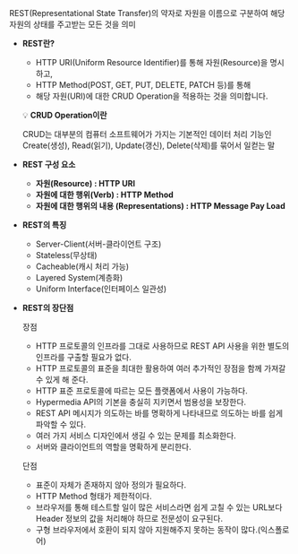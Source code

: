 REST(Representational State Transfer)의 약자로 자원을 이름으로 구분하여 해당 자원의 상태를 주고받는 모든 것을 의미

- **REST란?**
    - HTTP URI(Uniform Resource Identifier)를 통해 자원(Resource)을 명시하고,
    - HTTP Method(POST, GET, PUT, DELETE, PATCH 등)를 통해
    - 해당 자원(URI)에 대한 CRUD Operation을 적용하는 것을 의미합니다.
    
    💡 **CRUD Operation이란**
    
    CRUD는 대부분의 컴퓨터 소프트웨어가 가지는 기본적인 데이터 처리 기능인 Create(생성), Read(읽기), Update(갱신), Delete(삭제)를 묶어서 일컫는 말
    
- **REST 구성 요소**
    - **자원(Resource) : HTTP URI**
    - **자원에 대한 행위(Verb) : HTTP Method**
    - **자원에 대한 행위의 내용 (Representations) : HTTP Message Pay Load**

- **REST의 특징**
    - Server-Client(서버-클라이언트 구조)
    - Stateless(무상태)
    - Cacheable(캐시 처리 가능)
    - Layered System(계층화)
    - Uniform Interface(인터페이스 일관성)

- **REST의 장단점**
    
    장점
    
    - HTTP 프로토콜의 인프라를 그대로 사용하므로 REST API 사용을 위한 별도의 인프라를 구출할 필요가 없다.
    - HTTP 프로토콜의 표준을 최대한 활용하여 여러 추가적인 장점을 함께 가져갈 수 있게 해 준다.
    - HTTP 표준 프로토콜에 따르는 모든 플랫폼에서 사용이 가능하다.
    - Hypermedia API의 기본을 충실히 지키면서 범용성을 보장한다.
    - REST API 메시지가 의도하는 바를 명확하게 나타내므로 의도하는 바를 쉽게 파악할 수 있다.
    - 여러 가지 서비스 디자인에서 생길 수 있는 문제를 최소화한다.
    - 서버와 클라이언트의 역할을 명확하게 분리한다.
    
    단점
    
    - 표준이 자체가 존재하지 않아 정의가 필요하다.
    - HTTP Method 형태가 제한적이다.
    - 브라우저를 통해 테스트할 일이 많은 서비스라면 쉽게 고칠 수 있는 URL보다 Header 정보의 값을 처리해야 하므로 전문성이 요구된다.
    - 구형 브라우저에서 호환이 되지 않아 지원해주지 못하는 동작이 많다.(익스폴로어)
